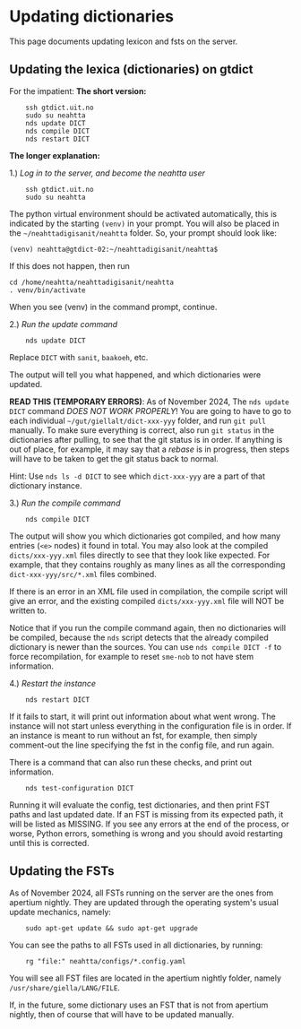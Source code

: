 # Updating dictionaries

This page documents updating lexicon and fsts on the server.


## Updating the lexica (dictionaries) on gtdict

For the impatient: **The short version:**

```
    ssh gtdict.uit.no
    sudo su neahtta
    nds update DICT
    nds compile DICT
    nds restart DICT
```

**The longer explanation:**

1.) _Log in to the server, and become the neahtta user_

```
    ssh gtdict.uit.no
    sudo su neahtta
```

The python virtual environment should be activated automatically, this is
indicated by the starting `(venv)` in your prompt. You will also be placed
in the `~/neahttadigisanit/neahtta` folder. So, your prompt should look like:

```
(venv) neahtta@gtdict-02:~/neahttadigisanit/neahtta$
```

If this does not happen, then run

```
cd /home/neahtta/neahttadigisanit/neahtta
. venv/bin/activate
```

When you see (venv) in the command prompt, continue.

2.) _Run the update command_

```
	nds update DICT
```

Replace `DICT` with `sanit`, `baakoeh`, etc.

The output will tell you what happened, and which dictionaries were updated.

**READ THIS (TEMPORARY ERRORS)**: As of November 2024, The `nds update DICT`
command *DOES NOT WORK PROPERLY*! You are going to have to go to each
individual `~/gut/giellalt/dict-xxx-yyy` folder, and run `git pull` manually.
To make sure everything is correct, also run `git status` in the dictionaries
after pulling, to see that the git status is in order. If anything is out of
place, for example, it may say that a _rebase_ is in progress, then steps
will have to be taken to get the git status back to normal.

Hint: Use `nds ls -d DICT` to see which `dict-xxx-yyy` are a part of that
dictionary instance.

3.) _Run the compile command_

```
    nds compile DICT
```

The output will show you which dictionaries got compiled, and how many entries
(`<e>` nodes) it found in total. You may also look at the compiled
`dicts/xxx-yyy.xml` files directly to see that they look like expected. For
example, that they contains roughly as many lines as all the corresponding
`dict-xxx-yyy/src/*.xml` files combined.

If there is an error in an XML file used in compilation, the compile script
will give an error, and the existing compiled `dicts/xxx-yyy.xml` file will
NOT be written to.

Notice that if you run the compile command again, then no dictionaries will
be compiled, because the `nds` script detects that the already compiled
dictionary is newer than the sources. You can use `nds compile DICT -f` to force
recompilation, for example to reset `sme-nob` to not have stem information.

4.) _Restart the instance_

```
    nds restart DICT
```

If it fails to start, it will print out information about what went wrong.
The instance will not start unless everything in the configuration file is in
order. If an instance is meant to run without an fst, for example, then simply
comment-out the line specifying the fst in the config file, and run again.

There is a command that can also run these checks, and print out information.

```
    nds test-configuration DICT
```

Running it will evaluate the config, test dictionaries, and then print FST
paths and last updated date. If an FST is missing from its expected path,
it will be listed as MISSING. If you see any errors at the end of the process,
or worse, Python errors, something is wrong and you should avoid restarting
until this is corrected.


## Updating the FSTs

As of November 2024, all FSTs running on the server are the ones from
apertium nightly. They are updated through the operating system's usual update
mechanics, namely:

```
    sudo apt-get update && sudo apt-get upgrade
```

You can see the paths to all FSTs used in all dictionaries, by running:

```
    rg "file:" neahtta/configs/*.config.yaml
```

You will see all FST files are located in the apertium nightly folder, namely
`/usr/share/giella/LANG/FILE`.

If, in the future, some dictionary uses an FST that is not from apertium
nightly, then of course that will have to be updated manually.

